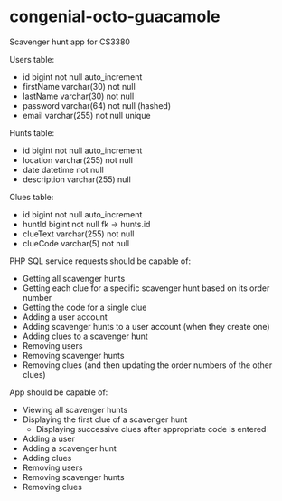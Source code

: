 # congenial-octo-guacamole
Scavenger hunt app for CS3380

Users table:
* id bigint not null auto_increment
* firstName varchar(30) not null
* lastName varchar(30) not null
* password varchar(64) not null (hashed)
* email varchar(255) not null unique

Hunts table:
* id bigint not null auto_increment
* location varchar(255) not null
* date datetime not null
* description varchar(255) null

Clues table:
* id bigint not null auto_increment
* huntId bigint not null fk -> hunts.id
* clueText varchar(255) not null
* clueCode varchar(5) not null

PHP SQL service requests should be capable of:
* Getting all scavenger hunts
* Getting each clue for a specific scavenger hunt based on its order number
* Getting the code for a single clue
* Adding a user account
* Adding scavenger hunts to a user account (when they create one)
* Adding clues to a scavenger hunt
* Removing users
* Removing scavenger hunts
* Removing clues (and then updating the order numbers of the other clues)

App should be capable of:
* Viewing all scavenger hunts
* Displaying the first clue of a scavenger hunt
  * Displaying successive clues after appropriate code is entered
* Adding a user
* Adding a scavenger hunt
* Adding clues
* Removing users
* Removing scavenger hunts
* Removing clues
